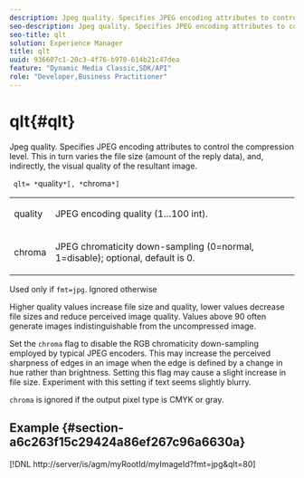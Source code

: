 ```yaml
---
description: Jpeg quality. Specifies JPEG encoding attributes to control the compression level. This in turn varies the file size (amount of the reply data), and, indirectly, the visual quality of the resultant image.
seo-description: Jpeg quality. Specifies JPEG encoding attributes to control the compression level. This in turn varies the file size (amount of the reply data), and, indirectly, the visual quality of the resultant image.
seo-title: qlt
solution: Experience Manager
title: qlt
uuid: 936607c1-20c3-4f76-b970-614b21c47dea
feature: "Dynamic Media Classic,SDK/API"
role: "Developer,Business Practitioner"
---
```


# qlt{#qlt}

Jpeg quality. Specifies JPEG encoding attributes to control the compression level. This in turn varies the file size (amount of the reply data), and, indirectly, the visual quality of the resultant image.

 ` qlt= *`quality`*[, *`chroma`*]`

<table id="simpletable_D080D15922CE4EF4B707282A4D45739A"> 
 <tr class="strow"> 
  <td class="stentry"> <p> <span class="codeph"> <span class="varname"> quality </span> </span> </p> </td> 
  <td class="stentry"> <p>JPEG encoding quality (1…100 int). </p> </td> 
 </tr> 
 <tr class="strow"> 
  <td class="stentry"> <p> <span class="codeph"> <span class="varname"> chroma </span> </span> </p> </td> 
  <td class="stentry"> <p>JPEG chromaticity down-sampling (0=normal, 1=disable); optional, default is 0. </p> </td> 
 </tr> 
</table>

Used only if `fmt=jpg`. Ignored otherwise

Higher quality values increase file size and quality, lower values decrease file sizes and reduce perceived image quality. Values above 90 often generate images indistinguishable from the uncompressed image.

Set the `chroma` flag to disable the RGB chromaticity down-sampling employed by typical JPEG encoders. This may increase the perceived sharpness of edges in an image when the edge is defined by a change in hue rather than brightness. Setting this flag may cause a slight increase in file size. Experiment with this setting if text seems slightly blurry.

`chroma` is ignored if the output pixel type is CMYK or gray.

## Example {#section-a6c263f15c29424a86ef267c96a6630a}

[!DNL http://server/is/agm/myRootId/myImageId?fmt=jpg&qlt=80] 

